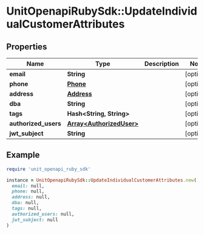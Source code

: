 # UnitOpenapiRubySdk::UpdateIndividualCustomerAttributes

## Properties

| Name | Type | Description | Notes |
| ---- | ---- | ----------- | ----- |
| **email** | **String** |  | [optional] |
| **phone** | [**Phone**](Phone.md) |  | [optional] |
| **address** | [**Address**](Address.md) |  | [optional] |
| **dba** | **String** |  | [optional] |
| **tags** | **Hash&lt;String, String&gt;** |  | [optional] |
| **authorized_users** | [**Array&lt;AuthorizedUser&gt;**](AuthorizedUser.md) |  | [optional] |
| **jwt_subject** | **String** |  | [optional] |

## Example

```ruby
require 'unit_openapi_ruby_sdk'

instance = UnitOpenapiRubySdk::UpdateIndividualCustomerAttributes.new(
  email: null,
  phone: null,
  address: null,
  dba: null,
  tags: null,
  authorized_users: null,
  jwt_subject: null
)
```

